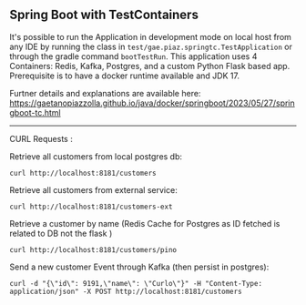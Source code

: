 ## Spring Boot with TestContainers

It's possible to run the Application in development mode on local host from any IDE
by running the class in `test/gae.piaz.springtc.TestApplication` or through the gradle command `bootTestRun`. This
application uses 4 Containers: Redis, Kafka, Postgres, and a custom Python Flask based app.
Prerequisite is to have a docker runtime available and JDK 17.

Furtner details and explanations are available here: https://gaetanopiazzolla.github.io/java/docker/springboot/2023/05/27/springboot-tc.html

---
CURL Requests :

Retrieve all customers from local postgres db:
```shell
curl http://localhost:8181/customers
```

Retrieve all customers from external service:
```shell
curl http://localhost:8181/customers-ext
```

Retrieve a customer by name (Redis Cache for Postgres as ID fetched is related to DB not the flask )
 ```shell
curl http://localhost:8181/customers/pino
```
Send a new customer Event through Kafka (then persist in postgres):
```shell
curl -d "{\"id\": 9191,\"name\": \"Curlo\"}" -H "Content-Type: application/json" -X POST http://localhost:8181/customers
```
